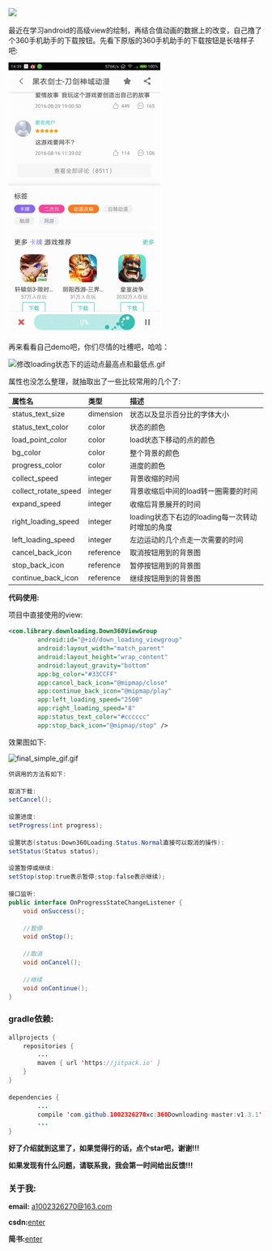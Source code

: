[![](https://jitpack.io/v/1002326270xc/360Downloading-master.svg)](https://jitpack.io/#1002326270xc/360Downloading-master/v1.3.1)

最近在学习android的高级view的绘制，再结合值动画的数据上的改变，自己撸了个360手机助手的下载按钮。先看下原版的360手机助手的下载按钮是长啥样子吧:

![360下载按钮效果图.gif](https://github.com/1002326270xc/360Downloading-master/blob/master/photos/360下载按钮效果图.gif)

再来看看自己demo吧，你们尽情的吐槽吧，哈哈：


![修改loading状态下的运动点最高点和最低点.gif](https://github.com/1002326270xc/360Downloading-master/blob/master/photos/修改loading状态下的运动点最高点和最低点.gif)

属性也没怎么整理，就抽取出了一些比较常用的几个了:

| 属性名        | 类型           | 描述  |
| :------------- |:-------------| :-----|
| status_text_size      | dimension | 状态以及显示百分比的字体大小|
| status_text_color      | color | 状态的颜色 |
| load_point_color      | color | load状态下移动的点的颜色 |
| bg_color      | color      |   整个背景的颜色 |
| progress_color | color      |    进度的颜色 |
| collect_speed | integer      |    背景收缩的时间 |
| collect_rotate_speed | integer      |    背景收缩后中间的load转一圈需要的时间 |
| expand_speed | integer      |   收缩后背景展开的时间|
| right_loading_speed | integer      |   loading状态下右边的loading每一次转动时增加的角度|
| left_loading_speed | integer      |   左边运动的几个点走一次需要的时间|
| cancel_back_icon | reference      |   取消按钮用到的背景图|
| stop_back_icon | reference      |   暂停按钮用到的背景图|
| continue_back_icon | reference      |   继续按钮用到的背景图|

**代码使用:**

项目中直接使用的view:
```xml
<com.library.downloading.Down360ViewGroup
        android:id="@+id/down_loading_viewgroup"
        android:layout_width="match_parent"
        android:layout_height="wrap_content"
        android:layout_gravity="bottom"
        app:bg_color="#33CCFF"
        app:cancel_back_icon="@mipmap/close"
        app:continue_back_icon="@mipmap/play"
        app:left_loading_speed="2500"
        app:right_loading_speed="8"
        app:status_text_color="#cccccc"
        app:stop_back_icon="@mipmap/stop" />
```
效果图如下:

![final_simple_gif.gif](https://github.com/1002326270xc/360Downloading-master/blob/master/photos/final_simple_gif.gif)

```java
供调用的方法有如下:

取消下载:
setCancel();

设置进度:
setProgress(int progress);

设置状态(status:Down360Loading.Status.Normal直接可以取消的操作):
setStatus(Status status);

设置暂停或继续:
setStop(stop:true表示暂停;stop:false表示继续);

接口监听:
public interface OnProgressStateChangeListener {
    void onSuccess();

    //暂停
    void onStop();

    //取消
    void onCancel();

    //继续
    void onContinue();
}

```

### gradle依赖:
```java
allprojects {
    repositories {
        ...
        maven { url 'https://jitpack.io' }
    }
}

dependencies {
        ...
        compile 'com.github.1002326270xc:360Downloading-master:v1.3.1'
        ...
}
```

**好了介绍就到这里了，如果觉得行的话，点个star吧，谢谢!!!**

**如果发现有什么问题，请联系我，我会第一时间给出反馈!!!**


### 关于我:
**email:** a1002326270@163.com

**csdn:**[enter](http://blog.csdn.net/u010429219/article/details/64922781)

**简书:**[enter](http://www.jianshu.com/p/52bf13d4ca76)
